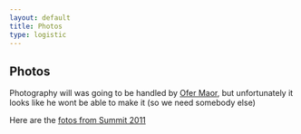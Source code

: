 ```yaml
---
layout: default
title: Photos
type: logistic
---
```


## Photos

Photography will was going to be handled by [Ofer Maor](../Participants/Ofer-Maor.md), but unfortunately it looks like he wont be able to make it (so we need somebody else)

Here are the [fotos from Summit 2011](https://ofermaor.smugmug.com/Albums/Other/OWASP-Summit-Album/n-FhRLLp/)
